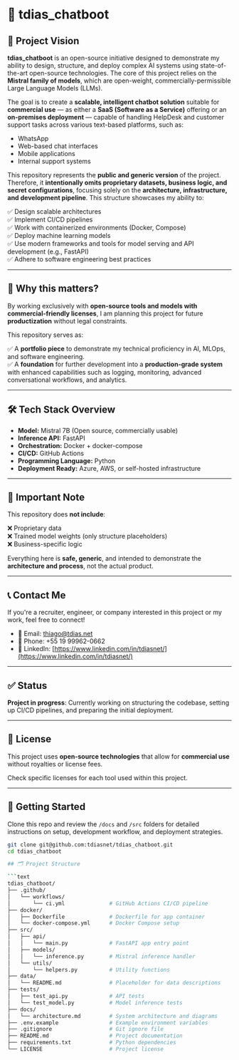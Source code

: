 # 🤖 tdias_chatboot

## 🚀 Project Vision

**tdias_chatboot** is an open-source initiative designed to demonstrate my ability to design, structure, and deploy complex AI systems using state-of-the-art open-source technologies. The core of this project relies on the **Mistral family of models**, which are open-weight, commercially-permissible Large Language Models (LLMs).

The goal is to create a **scalable, intelligent chatbot solution** suitable for **commercial use** — as either a **SaaS (Software as a Service)** offering or an **on-premises deployment** — capable of handling HelpDesk and customer support tasks across various text-based platforms, such as:

- WhatsApp
- Web-based chat interfaces
- Mobile applications
- Internal support systems

This repository represents the **public and generic version** of the project. Therefore, it **intentionally omits proprietary datasets, business logic, and secret configurations**, focusing solely on the **architecture, infrastructure, and development pipeline**. This structure showcases my ability to:

✅ Design scalable architectures  
✅ Implement CI/CD pipelines  
✅ Work with containerized environments (Docker, Compose)  
✅ Deploy machine learning models  
✅ Use modern frameworks and tools for model serving and API development (e.g., FastAPI)  
✅ Adhere to software engineering best practices  

---

## 🎯 Why this matters?

By working exclusively with **open-source tools and models with commercial-friendly licenses**, I am planning this project for future **productization** without legal constraints.

This repository serves as:

✅ A **portfolio piece** to demonstrate my technical proficiency in AI, MLOps, and software engineering.  
✅ A **foundation** for further development into a **production-grade system** with enhanced capabilities such as logging, monitoring, advanced conversational workflows, and analytics.

---

## 🛠️ Tech Stack Overview

- **Model:** Mistral 7B (Open source, commercially usable)  
- **Inference API:** FastAPI  
- **Orchestration:** Docker + docker-compose  
- **CI/CD:** GitHub Actions  
- **Programming Language:** Python  
- **Deployment Ready:** Azure, AWS, or self-hosted infrastructure  

---

## 📌 Important Note

This repository does **not include**:

❌ Proprietary data  
❌ Trained model weights (only structure placeholders)  
❌ Business-specific logic  

Everything here is **safe, generic**, and intended to demonstrate the **architecture and process**, not the actual product.

---

## 📞 Contact Me

If you're a recruiter, engineer, or company interested in this project or my work, feel free to connect!

- 📧 Email: [thiago@tdias.net](mailto:thiago@tdias.net)  
- 📱 Phone: +55 19 99962-0662  
- 💼 LinkedIn: [https://www.linkedin.com/in/tdiasnet/](https://www.linkedin.com/in/tdiasnet/)

---

## ✅ Status

**Project in progress**: Currently working on structuring the codebase, setting up CI/CD pipelines, and preparing the initial deployment.

---

## 📄 License

This project uses **open-source technologies** that allow for **commercial use** without royalties or license fees.

Check specific licenses for each tool used within this project.

---

## 🏁 Getting Started

Clone this repo and review the `/docs` and `/src` folders for detailed instructions on setup, development workflow, and deployment strategies.

```bash
git clone git@github.com:tdiasnet/tdias_chatboot.git
cd tdias_chatboot

## 🗂️ Project Structure

```text
tdias_chatboot/
├── .github/
│   └── workflows/
│       └── ci.yml              # GitHub Actions CI/CD pipeline
├── docker/
│   ├── Dockerfile              # Dockerfile for app container
│   └── docker-compose.yml      # Docker Compose setup
├── src/
│   ├── api/
│   │   └── main.py             # FastAPI app entry point
│   ├── models/
│   │   └── inference.py        # Mistral inference handler
│   └── utils/
│       └── helpers.py          # Utility functions
├── data/
│   └── README.md               # Placeholder for data descriptions
├── tests/
│   ├── test_api.py             # API tests
│   └── test_model.py           # Model inference tests
├── docs/
│   └── architecture.md         # System architecture and diagrams
├── .env.example                # Example environment variables
├── .gitignore                  # Git ignore file
├── README.md                   # Project documentation
├── requirements.txt            # Python dependencies
└── LICENSE                     # Project license